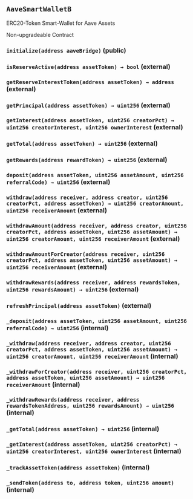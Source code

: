 ## `AaveSmartWalletB`

ERC20-Token Smart-Wallet for Aave Assets


Non-upgradeable Contract


### `initialize(address aaveBridge)` (public)





### `isReserveActive(address assetToken) → bool` (external)





### `getReserveInterestToken(address assetToken) → address` (external)





### `getPrincipal(address assetToken) → uint256` (external)





### `getInterest(address assetToken, uint256 creatorPct) → uint256 creatorInterest, uint256 ownerInterest` (external)





### `getTotal(address assetToken) → uint256` (external)





### `getRewards(address rewardToken) → uint256` (external)





### `deposit(address assetToken, uint256 assetAmount, uint256 referralCode) → uint256` (external)





### `withdraw(address receiver, address creator, uint256 creatorPct, address assetToken) → uint256 creatorAmount, uint256 receiverAmount` (external)





### `withdrawAmount(address receiver, address creator, uint256 creatorPct, address assetToken, uint256 assetAmount) → uint256 creatorAmount, uint256 receiverAmount` (external)





### `withdrawAmountForCreator(address receiver, uint256 creatorPct, address assetToken, uint256 assetAmount) → uint256 receiverAmount` (external)





### `withdrawRewards(address receiver, address rewardsToken, uint256 rewardsAmount) → uint256` (external)





### `refreshPrincipal(address assetToken)` (external)





### `_deposit(address assetToken, uint256 assetAmount, uint256 referralCode) → uint256` (internal)





### `_withdraw(address receiver, address creator, uint256 creatorPct, address assetToken, uint256 assetAmount) → uint256 creatorAmount, uint256 receiverAmount` (internal)





### `_withdrawForCreator(address receiver, uint256 creatorPct, address assetToken, uint256 assetAmount) → uint256 receiverAmount` (internal)





### `_withdrawRewards(address receiver, address rewardsTokenAddress, uint256 rewardsAmount) → uint256` (internal)





### `_getTotal(address assetToken) → uint256` (internal)





### `_getInterest(address assetToken, uint256 creatorPct) → uint256 creatorInterest, uint256 ownerInterest` (internal)





### `_trackAssetToken(address assetToken)` (internal)





### `_sendToken(address to, address token, uint256 amount)` (internal)






